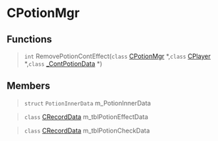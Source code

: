 # CPotionMgr
 
## Functions
 
> `int` RemovePotionContEffect(`class` [CPotionMgr](lua/classes/CPotionMgr.md) *,`class` [CPlayer](lua/classes/CPlayer.md) *,`class` [_ContPotionData](lua/classes/_ContPotionData.md) *)
 
## Members
 
> `struct` `PotionInnerData` m_PotionInnerData
 
> `class` [CRecordData](lua/classes/CRecordData.md) m_tblPotionEffectData
 
> `class` [CRecordData](lua/classes/CRecordData.md) m_tblPotionCheckData
 
